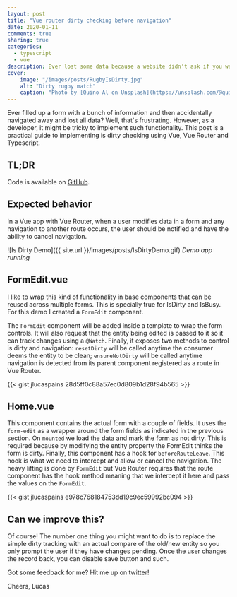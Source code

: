 ```yaml
---
layout: post
title: "Vue router dirty checking before navigation"
date: 2020-01-11
comments: true
sharing: true
categories:
  - typescript
  - vue
description: Ever lost some data because a website didn't ask if you wanted to save your changes? That's frustrating. Learn how to implement dirty checking before navigation using Vue and typescript in this post
cover:
    image: "/images/posts/RugbyIsDirty.jpg"
    alt: "Dirty rugby match"
    caption: "Photo by [Quino Al on Unsplash](https://unsplash.com/@quinoal?utm_source=unsplash&utm_medium=referral&utm_content=creditCopyText)"
---
```


Ever filled up a form with a bunch of information and then accidentally navigated away and lost all data? Well, that's frustrating. However, as a developer, it might be tricky to implement such functionality. This post is a practical guide to implementing is dirty checking using Vue, Vue Router and Typescript.

## TL;DR
Code is available on [GitHub](https://github.com/jlucaspains/BlogSamples/tree/master/vue/lpains-isdirty).

## Expected behavior
In a Vue app with Vue Router, when a user modifies data in a form and any navigation to another route occurs, the user should be notified and have the ability to cancel navigation.

![Is Dirty Demo]({{ site.url }}/images/posts/IsDirtyDemo.gif)
*Demo app running*

## FormEdit.vue
I like to wrap this kind of functionality in base components that can be reused across multiple forms. This is specially true for IsDirty and IsBusy. For this demo I created a ``FormEdit`` component.

The `FormEdit` component will be added inside a template to wrap the form controls. It will also request that the entity being edited is passed to it so it can track changes using a ``@Watch``. Finally, it exposes two methods to control is dirty and navigation: ``resetDirty`` will be called anytime the consumer deems the entity to be clean; ``ensureNotDirty`` will be called anytime navigation is detected from its parent component registered as a route in Vue Router. 

{{< gist jlucaspains 28d5ff0c88a57ec0d809b1d28f94b565 >}}

## Home.vue
This component contains the actual form with a couple of fields. It uses the ``form-edit`` as a wrapper around the form fields as indicated in the previous section. On ``mounted`` we load the data and mark the form as not dirty. This is required because by modifying the entity property the FormEdit thinks the form is dirty. Finally, this component has a hook for ``beforeRouteLeave``. This hook is what we need to intercept and allow or cancel the navigation. The heavy lifting is done by ``FormEdit`` but Vue Router requires that the route component has the hook method meaning that we intercept it here and pass the values on the ``FormEdit``.

{{< gist jlucaspains e978c768184753dd19c9ec59992bc094 >}}

## Can we improve this?
Of course! The number one thing you might want to do is to replace the simple dirty tracking with an actual compare of the old/new entity so you  only prompt the user if they have changes pending. Once the user changes the record back, you can disable save button and such.

Got some feedback for me? Hit me up on twitter!

Cheers,
Lucas